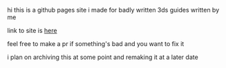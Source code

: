 hi this is a github pages site i made for badly written 3ds guides written by me

link to site is [here](https://redkerry135.github.io/home/)  

feel free to make a pr if something's bad and you want to fix it

i plan on archiving this at some point and remaking it at a later date
